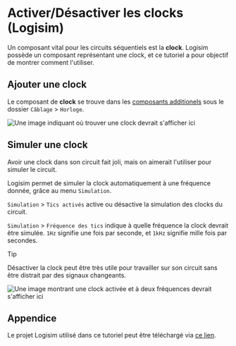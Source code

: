 # Activer/Désactiver les clocks (Logisim)

Un composant vital pour les circuits séquentiels est la **clock**. Logisim possède un composant représentant une clock, et ce tutoriel a pour objectif de montrer comment l'utiliser.

## Ajouter une clock

Le composant de **clock** se trouve dans les [composants additionels](general-logisim-ui#3-les-composants-additionnels) sous le dossier `Câblage` > `Horloge`.

![`Une image indiquant où trouver une clock devrait s'afficher ici`](/logisim/images/logisim-clock-add.png)

## Simuler une clock

Avoir une clock dans son circuit fait joli, mais on aimerait l'utiliser pour simuler le circuit.

Logisim permet de simuler la clock automatiquement à une fréquence donnée, grâce au menu `Simulation`.

`Simulation` > `Tics activés` active ou désactive la simulation des clocks du circuit.

`Simulation` > `Fréquence des tics` indique à quelle fréquence la clock devrait être simulée. `1Hz` signifie une fois par seconde, et `1kHz` signifie mille fois par secondes.

> [!TIP]
> Désactiver la clock peut être très utile pour travailler sur son circuit sans être distrait par des signaux changeants.

![`Une image montrant une clock activée et à deux fréquences devrait s'afficher ici`](/logisim/images/logisim-clock-simulation.gif)

## Appendice

Le projet Logisim utilisé dans ce tutoriel peut être téléchargé via <a href="/logisim/projects/logisim_clock.circ" download="logisim_clock.circ">ce lien</a>.